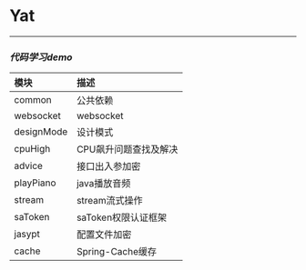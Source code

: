 # Yat

***

### *代码学习demo*

| **模块**          | **描述**         |
|:----------------|:---------------|
| common          | 公共依赖           |
| websocket       | websocket      |
| designMode      | 设计模式           |
| cpuHigh         | CPU飙升问题查找及解决   |
| advice          | 接口出入参加密        |
| playPiano       | java播放音频       |
| stream          | stream流式操作     |
| saToken         | saToken权限认证框架  |
| jasypt          | 配置文件加密         |
| cache           | Spring-Cache缓存 |


